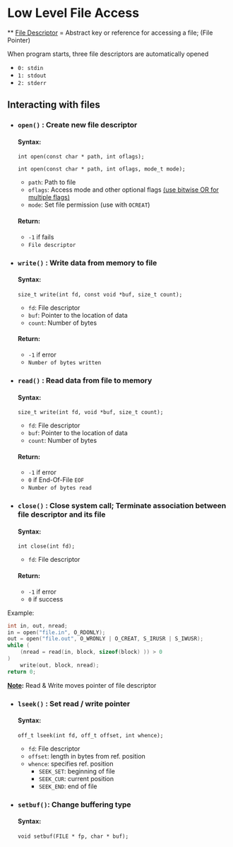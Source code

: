 # Low Level File Access

** <u>File Descriptor</u> = Abstract key or reference for accessing a file; (File Pointer)

When program starts, three file descriptors are automatically opened

- `0: stdin`
- `1: stdout`
- `2: stderr`

## Interacting with files
* ### `open()` : Create new file descriptor
    #### Syntax:
    `int open(const char * path, int oflags);`

    `int open(const char * path, int oflags, mode_t mode);`

    - `path`: Path to file
    - `oflags`: Access mode and other optional flags <u>(use bitwise OR for multiple flags)</u>
    - `mode`: Set file permission (use with `OCREAT`)

    #### Return:
    - `-1` if fails
    - `File descriptor`

* ### `write()` : Write data from memory to file
    #### Syntax:
    `size_t write(int fd, const void *buf, size_t count);`

    - `fd`: File descriptor
    - `buf`: Pointer to the location of data
    - `count`: Number of bytes

    #### Return:
    - `-1` if error
    - `Number of bytes written`

* ### `read()` : Read data from file to memory
    #### Syntax:
    `size_t write(int fd, void *buf, size_t count);`

    - `fd`: File descriptor
    - `buf`: Pointer to the location of data
    - `count`: Number of bytes

    #### Return:
    - `-1` if error
    - `0` if End-Of-File `EOF`
    - `Number of bytes read`

* ### `close()` : Close system call; Terminate association between file descriptor and its file
    #### Syntax:
    `int close(int fd);`

    - `fd`: File descriptor

    #### Return:
    - `-1` if error
    - `0` if success

Example:
```c
int in, out, nread;
in = open("file.in", O_RDONLY);
out = open("file.out", O_WRONLY | O_CREAT, S_IRUSR | S_IWUSR);
while (
    (nread = read(in, block, sizeof(block) )) > 0
)
    write(out, block, nread);
return 0;
```

**<u>Note</u>:** Read & Write moves pointer of file descriptor

* ### `lseek()` : Set read / write pointer
    #### Syntax:
    `off_t lseek(int fd, off_t offset, int whence);`
    
    - `fd`: File descriptor
    - `offset`: length in bytes from ref. position
    - `whence`: specifies ref. position
        - `SEEK_SET`: beginning of file
        - `SEEK_CUR`: current position
        - `SEEK_END`: end of file

* ### `setbuf()`: Change buffering type
    #### Syntax:
    `void setbuf(FILE * fp, char * buf);`
